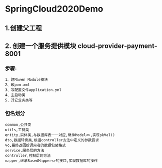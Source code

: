 # SpringCloud2020Demo
## 1.创建父工程 

## 2. 创建一个服务提供模块 cloud-provider-payment-8001
### 步骤:
    1、建Maven Module模块
    2、改pom.xml
    3、写配置文件application.yml
    4、主启动类
    5、其它业务类等
### 包名划分
    common,公共类
    utils,工具类
    entity,实体类,与数据库表一一对应,继承Model<>,实现pkVal()
    dto,数据转换类,根据controller方法中定义的参数要求
    vo,最终返回给调用者的数据包装格式
    service,服务层的方法
    controller,控制层的方法
    mapper,继承BasedMapper<>的接口,实现数据库的操作
    


